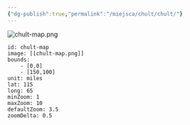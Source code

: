 ```yaml
---
{"dg-publish":true,"permalink":"/miejsca/chult/chult/"}
---
```


![chult-map.png](/img/user/chult-map.png)
```leaflet
id: chult-map
image: [[chult-map.png]]
bounds:
    - [0,0]
    - [150,100]
unit: miles
lat: 115
long: 65
minZoom: 1
maxZoom: 10
defaultZoom: 3.5
zoomDelta: 0.5
```
